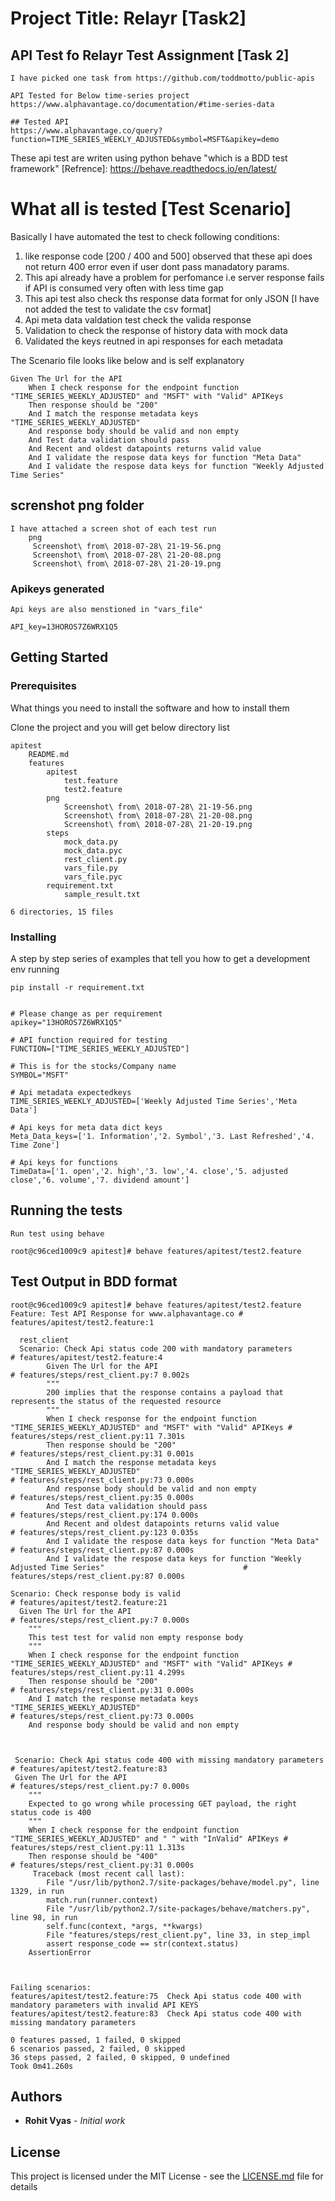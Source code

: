 
#  Project Title: Relayr [Task2]

## API Test fo Relayr Test Assignment [Task 2]

 	I have picked one task from https://github.com/toddmotto/public-apis

	API Tested for Below time-series project
	https://www.alphavantage.co/documentation/#time-series-data

	## Tested API
	https://www.alphavantage.co/query?function=TIME_SERIES_WEEKLY_ADJUSTED&symbol=MSFT&apikey=demo

These api test are writen using python behave "which is a BDD test framework"
[Refrence]: https://behave.readthedocs.io/en/latest/


# What all is tested [Test Scenario]

Basically I have automated the test to check following conditions:
1. like response code [200 / 400 and 500]
	observed that these api does not return 400 error even if user dont pass manadatory params.
2. This api already have a problem for perfomance i.e  server response  fails if API is consumed very often with less time gap
3. This api test also check ths response data format for only JSON  [I have not added the test to validate the csv format]
4. Api meta data valdation test check the valida response
5. Validation to check the response of history data with mock data 
6. Validated the keys reutned in api responses for each metadata

The Scenario file looks like below and is self explanatory

	Given The Url for the API
    	When I check response for the endpoint function "TIME_SERIES_WEEKLY_ADJUSTED" and "MSFT" with "Valid" APIKeys
    	Then response should be "200"
    	And I match the response metadata keys "TIME_SERIES_WEEKLY_ADJUSTED"
    	And response body should be valid and non empty
    	And Test data validation should pass
    	And Recent and oldest datapoints returns valid value
    	And I validate the respose data keys for function "Meta Data"
    	And I validate the respose data keys for function "Weekly Adjusted Time Series"

## screnshot png folder
	I have attached a screen shot of each test run 
        png
         Screenshot\ from\ 2018-07-28\ 21-19-56.png
         Screenshot\ from\ 2018-07-28\ 21-20-08.png
         Screenshot\ from\ 2018-07-28\ 21-20-19.png


### Apikeys generated
	
	Api keys are also menstioned in "vars_file"
 
	API_key=13HOROS7Z6WRX1Q5

## Getting Started
	

### Prerequisites

What things you need to install the software and how to install them

Clone the project and you will get below directory list

 	apitest
     	README.md
     	features
     		apitest
     			test.feature
     			test2.feature
     		png
     			Screenshot\ from\ 2018-07-28\ 21-19-56.png
     			Screenshot\ from\ 2018-07-28\ 21-20-08.png
     			Screenshot\ from\ 2018-07-28\ 21-20-19.png
     		steps
    			mock_data.py
    			mock_data.pyc
    			rest_client.py
    			vars_file.py
    			vars_file.pyc
   			requirement.txt
    			sample_result.txt

	6 directories, 15 files


### Installing

A step by step series of examples that tell you how to get a development env running


	pip install -r requirement.txt

	
	# Please change as per requirement
	apikey="13HOROS7Z6WRX1Q5"

	# API function required for testing
	FUNCTION=["TIME_SERIES_WEEKLY_ADJUSTED"]

	# This is for the stocks/Company name
	SYMBOL="MSFT"

	# Api metadata expectedkeys
	TIME_SERIES_WEEKLY_ADJUSTED=['Weekly Adjusted Time Series','Meta Data']

	# Api keys for meta data dict keys
	Meta_Data_keys=['1. Information','2. Symbol','3. Last Refreshed','4. Time Zone']

	# Api keys for functions
	TimeData=['1. open','2. high','3. low','4. close','5. adjusted close','6. volume','7. dividend amount']


## Running the tests

	Run test using behave

	root@c96ced1009c9 apitest]# behave features/apitest/test2.feature



## Test Output in BDD format 


	root@c96ced1009c9 apitest]# behave features/apitest/test2.feature 
	Feature: Test API Response for www.alphavantage.co # features/apitest/test2.feature:1

	  rest_client
  	  Scenario: Check Api status code 200 with mandatory parameters                                                   # features/apitest/test2.feature:4
    		Given The Url for the API                                                                                     # features/steps/rest_client.py:7 0.002s
      		"""
      		200 implies that the response contains a payload that represents the status of the requested resource
      		"""
    		When I check response for the endpoint function "TIME_SERIES_WEEKLY_ADJUSTED" and "MSFT" with "Valid" APIKeys # features/steps/rest_client.py:11 7.301s
    		Then response should be "200"                                                                                 # features/steps/rest_client.py:31 0.001s
    		And I match the response metadata keys "TIME_SERIES_WEEKLY_ADJUSTED"                                          # features/steps/rest_client.py:73 0.000s
    		And response body should be valid and non empty                                                               # features/steps/rest_client.py:35 0.000s
    		And Test data validation should pass                                                                          # features/steps/rest_client.py:174 0.000s
    		And Recent and oldest datapoints returns valid value                                                          # features/steps/rest_client.py:123 0.035s
    		And I validate the respose data keys for function "Meta Data"                                                 # features/steps/rest_client.py:87 0.000s
    		And I validate the respose data keys for function "Weekly Adjusted Time Series"                               # features/steps/rest_client.py:87 0.000s

  	Scenario: Check response body is valid                                                                          # features/apitest/test2.feature:21
  	  Given The Url for the API                                                                                     # features/steps/rest_client.py:7 0.000s
      	"""
      	This test test for valid non empty response body
      	"""
    	When I check response for the endpoint function "TIME_SERIES_WEEKLY_ADJUSTED" and "MSFT" with "Valid" APIKeys # features/steps/rest_client.py:11 4.299s
    	Then response should be "200"                                                                                 # features/steps/rest_client.py:31 0.000s
    	And I match the response metadata keys "TIME_SERIES_WEEKLY_ADJUSTED"                                          # features/steps/rest_client.py:73 0.000s
    	And response body should be valid and non empty                                



	 Scenario: Check Api status code 400 with missing mandatory parameters                                          # features/apitest/test2.feature:83
   	 Given The Url for the API                                                                                    # features/steps/rest_client.py:7 0.000s
      	"""
      	Expected to go wrong while processing GET payload, the right status code is 400  
      	"""
    	When I check response for the endpoint function "TIME_SERIES_WEEKLY_ADJUSTED" and " " with "InValid" APIKeys # features/steps/rest_client.py:11 1.313s
    	Then response should be "400"                                                                                # features/steps/rest_client.py:31 0.000s
     	 Traceback (most recent call last):
        	File "/usr/lib/python2.7/site-packages/behave/model.py", line 1329, in run
          	match.run(runner.context)
        	File "/usr/lib/python2.7/site-packages/behave/matchers.py", line 98, in run
          	self.func(context, *args, **kwargs)
        	File "features/steps/rest_client.py", line 33, in step_impl
          	assert response_code == str(context.status)
      	AssertionError



	Failing scenarios:
  	features/apitest/test2.feature:75  Check Api status code 400 with mandatory parameters with invalid API KEYS
  	features/apitest/test2.feature:83  Check Api status code 400 with missing mandatory parameters

	0 features passed, 1 failed, 0 skipped
	6 scenarios passed, 2 failed, 0 skipped
	36 steps passed, 2 failed, 0 skipped, 0 undefined
	Took 0m41.260s


## Authors

* **Rohit Vyas** - *Initial work*


## License

This project is licensed under the MIT License - see the [LICENSE.md](LICENSE.md) file for details


